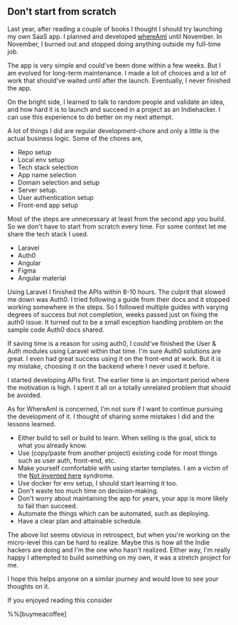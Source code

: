 ## Don't start from scratch

Last year, after reading a couple of books I thought I should try launching my own SaaS app. I planned and developed  [whereAmI](htpps://whereami.dev) until November. In November, I burned out and stopped doing anything outside my full-time job.

The app is very simple and could've been done within a few weeks. But I am evolved for long-term maintenance. I made a lot of choices and a lot of work that should've waited until after the launch. Eventually, I never finished the app.

On the bright side, I learned to talk to random people and validate an idea, and how hard it is to launch and succeed in a project as an Indiehacker. I can use this experience to do better on my next attempt.

A lot of things I did are regular development-chore and only a little is the actual business logic. Some of the chores are,

- Repo setup
- Local env setup
- Tech stack selection
- App name selection
- Domain selection and setup 
- Server setup. 
- User authentication setup
- Front-end app setup

Most of the steps are unnecessary at least from the second app you build. So we don't have to start from scratch every time. For some context let me share the tech stack I used.
- Laravel
- Auth0
- Angular
- Figma
- Angular material

Using Laravel I finished the APIs within 8-10 hours. The culprit that slowed me down was Auth0. I tried following a guide from their docs and it stopped working somewhere in the steps. So I followed multiple guides with varying degrees of success but not completion, weeks passed just on fixing the auth0 issue. It turned out to be a small exception handling problem on the sample code Auth0 docs shared.

If saving time is a reason for using auth0, I could've finished the User & Auth modules using Laravel within that time. I'm sure Auth0 solutions are great. I even had great success using it on the front-end at work. But it is my mistake, choosing it on the backend where I never used it before.

I started developing APIs first. The earlier time is an important period where the motivation is high. I spent it all on a totally unrelated problem that should be avoided.

As for WhereAmI is concerned, I'm not sure if I want to continue pursuing the development of it. I thought of sharing some mistakes I did and the lessons learned.

- Either build to sell or build to learn. When selling is the goal, stick to what you already know.
- Use (copy/paste from another project) existing code for most things such as user auth, front-end, etc.
- Make yourself comfortable with using starter templates. I am a victim of the  [Not invented here](https://en.wikipedia.org/wiki/Not_invented_here)  syndrome.
- Use docker for env setup, I should start learning it too.
- Don't waste too much time on decision-making.
- Don't worry about maintaining the app for years, your app is more likely to fail than succeed.
- Automate the things which can be automated, such as deploying.
- Have a clear plan and attainable schedule.

The above list seems obvious in retrospect, but when you're working on the micro-level this can be hard to realize. Maybe this is how all the Indie hackers are doing and I'm the one who hasn't realized. Either way, I'm really happy I attempted to build something on my own, it was a stretch project for me.

I hope this helps anyone on a similar journey and would love to see your thoughts on it. 

If you enjoyed reading this consider

%%[buymeacoffee]